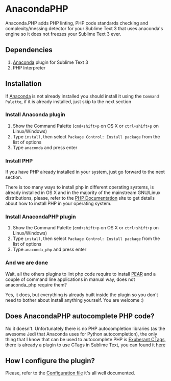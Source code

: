 AnacondaPHP
===========

Anaconda.PHP adds PHP linting, PHP code standards checking and complexity/messing detector for your Sublime Text 3 that uses anaconda's engine so it does not freezes your Sublime Text 3 ever.

## Dependencies

1. [Anaconda](https://github.com/DamnWidget/anaconda) plugin for Sublime Text 3
2. PHP Interpreter

## Installation

If [Anaconda](https://github.com/DamnWidget/anaconda) is not already installed you should install it using the `Command Palette`, if it is already installed, just skip to the next section

### Install Anaconda plugin

1. Show the Command Palette (`cmd+shift+p` on OS X or `ctrl+shift+p` on Linux/Windows) 
2. Type `install`, then select `Package Control: Install package` from the list of options
3. Type `anaconda` and press enter

### Install PHP

If you have PHP already installed in your system, just go forward to the next section.

There is too many ways to install php in different operating systems, is already installed in OS X and in the majority of the mainstream GNU/Linux distributions, please, refer to the [PHP Documentation](http://wwww.php.net) site to get details about how to install PHP in your operating system.

### Install AnacondaPHP plugin

1. Show the Command Palette (`cmd+shift+p` on OS X or `ctrl+shift+p` on Linux/Windows) 
2. Type `install`, then select `Package Control: Install package` from the list of options
3. Type `anaconda_php` and press enter

### And we are done 

Wait, all the others plugins to lint php code require to install [PEAR](http://pear.php.net/) and a couple of command line applications in manual way, does not anaconda_php require them?

Yes, it does, but everything is already built inside the plugin so you don't need to bother about install anything yourself. You are welcome :)

## Does AnacondaPHP autocomplete PHP code?

No it doesn't. Unfortunately there is no PHP autocompletion libraries (as the awesome Jedi that Anaconda uses for Python autocompletion), the only thing that I know that can be used to autocomplete PHP is [Exuberant CTags](http://ctags.sourceforge.net/), there is already a plugin to use CTags in Sublime Text, you can found it [here](https://github.com/SublimeText/CTags)

## How I configure the plugin?

Please, refer to the [Configuration file](https://raw.githubusercontent.com/DamnWidget/anaconda_php/master/AnacondaPHP.sublime-settings) it's all well documented.
